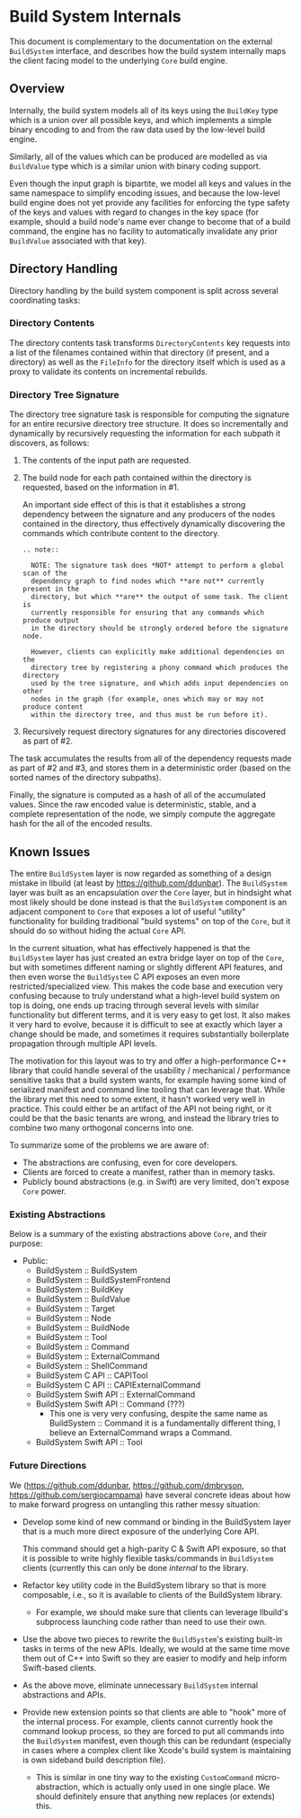 # Build System Internals

This document is complementary to the documentation on the external
``BuildSystem`` interface, and describes how the build system internally maps
the client facing model to the underlying ``Core`` build engine.

## Overview

Internally, the build system models all of its keys using the `BuildKey` type
which is a union over all possible keys, and which implements a simple binary
encoding to and from the raw data used by the low-level build engine.

Similarly, all of the values which can be produced are modelled as via
`BuildValue` type which is a similar union with binary coding support.

Even though the input graph is bipartite, we model all keys and values in the
same namespace to simplify encoding issues, and because the low-level build
engine does not yet provide any facilities for enforcing the type safety of the
keys and values with regard to changes in the key space (for example, should a
build node's name ever change to become that of a build command, the engine has
no facility to automatically invalidate any prior `BuildValue` associated with
that key).


## Directory Handling

Directory handling by the build system component is split across several
coordinating tasks:

### Directory Contents 

The directory contents task transforms `DirectoryContents` key requests into a
list of the filenames contained within that directory (if present, and a
directory) as well as the ``FileInfo`` for the directory itself which is used as
a proxy to validate its contents on incremental rebuilds.

### Directory Tree Signature

The directory tree signature task is responsible for computing the signature for
an entire recursive directory tree structure. It does so incrementally and
dynamically by recursively requesting the information for each subpath it
discovers, as follows:

1. The contents of the input path are requested.

2. The build node for each path contained within the directory is requested,
   based on the information in #1.
   
   An important side effect of this is that it establishes a strong dependency
   between the signature and any producers of the nodes contained in the
   directory, thus effectively dynamically discovering the commands which
   contribute content to the directory.
   
   ```eval_rst
   .. note::
   
     NOTE: The signature task does *NOT* attempt to perform a global scan of the
     dependency graph to find nodes which **are not** currently present in the
     directory, but which **are** the output of some task. The client is
     currently responsible for ensuring that any commands which produce output
     in the directory should be strongly ordered before the signature node.

     However, clients can explicitly make additional dependencies on the
     directory tree by registering a phony command which produces the directory
     used by the tree signature, and which adds input dependencies on other
     nodes in the graph (for example, ones which may or may not produce content
     within the directory tree, and thus must be run before it).
   ```

3. Recursively request directory signatures for any directories discovered as
   part of #2.
   
The task accumulates the results from all of the dependency requests made as
part of #2 and #3, and stores them in a deterministic order (based on the sorted
names of the directory subpaths).

Finally, the signature is computed as a hash of all of the accumulated
values. Since the raw encoded value is deterministic, stable, and a complete
representation of the node, we simply compute the aggregate hash for the all of
the encoded results.


## Known Issues

The entire `BuildSystem` layer is now regarded as something of a design mistake
in llbuild (at least by https://github.com/ddunbar). The `BuildSystem` layer was
built as an encapsulation *over* the `Core` layer, but in hindsight what most
likely should be done instead is that the `BuildSystem` component is an adjacent
component to `Core` that exposes a lot of useful "utility" functionality for
building traditional "build systems" on top of the `Core`, but it should do so
without hiding the actual `Core` API.

In the current situation, what has effectively happened is that the
`BuildSystem` layer has just created an extra bridge layer on top of the `Core`,
but with sometimes different naming or slightly different API features, and then
even worse the `BuildSystem` C API exposes an even more restricted/specialized
view. This makes the code base and execution very confusing because to truly
understand what a high-level build system on top is doing, one ends up tracing
through several levels with similar functionality but different terms, and it is
very easy to get lost. It also makes it very hard to evolve, because it is
difficult to see at exactly which layer a change should be made, and sometimes
it requires substantially boilerplate propagation through multiple API levels.

The motivation for this layout was to try and offer a high-performance C++
library that could handle several of the usability / mechanical / performance
sensitive tasks that a build system wants, for example having some kind of
serialized manifest and command line tooling that can leverage that. While the
library met this need to some extent, it hasn't worked very well in
practice. This could either be an artifact of the API not being right, or it
could be that the basic tenants are wrong, and instead the library tries to
combine two many orthogonal concerns into one.

To summarize some of the problems we are aware of:

* The abstractions are confusing, even for core developers.
* Clients are forced to create a manifest, rather than in memory tasks.
* Publicly bound abstractions (e.g. in Swift) are very limited, don't expose
  `Core` power.

### Existing Abstractions

Below is a summary of the existing abstractions above `Core`, and their purpose:

* Public:
  * BuildSystem :: BuildSystem
  * BuildSystem :: BuildSystemFrontend
  * BuildSystem :: BuildKey
  * BuildSystem :: BuildValue
  * BuildSystem :: Target
  * BuildSystem :: Node
  * BuildSystem :: BuildNode
  * BuildSystem :: Tool
  * BuildSystem :: Command
  * BuildSystem :: ExternalCommand
  * BuildSystem :: ShellCommand
  * BuildSystem C API :: CAPITool
  * BuildSystem C API :: CAPIExternalCommand
  * BuildSystem Swift API :: ExternalCommand
  * BuildSystem Swift API :: Command (???)
    * This one is very very confusing, despite the same name as BuildSystem ::
      Command it is a fundamentally different thing, I believe an
      ExternalCommand wraps a Command.
  * BuildSystem Swift API :: Tool

### Future Directions

We (https://github.com/ddunbar, https://github.com/dmbryson,
https://github.com/sergiocampama) have several concrete ideas about how to make
forward progress on untangling this rather messy situation:

* Develop some kind of new command or binding in the BuildSystem layer that is a
  much more direct exposure of the underlying Core API.
  
  This command should get a high-parity C & Swift API exposure, so that it is
  possible to write highly flexible tasks/commands in `BuildSystem` clients
  (currently this can only be done *internal* to the library.
  
* Refactor key utility code in the BuildSystem library so that is more
  composable, i.e., so it is available to clients of the BuildSystem library.
  
  * For example, we should make sure that clients can leverage llbuild's
    subprocess launching code rather than need to use their own.
    
* Use the above two pieces to rewrite the `BuildSystem`'s existing built-in
  tasks in terms of the new APIs. Ideally, we would at the same time move them
  out of C++ into Swift so they are easier to modify and help inform Swift-based
  clients.

* As the above move, eliminate unnecessary `BuildSystem` internal abstractions
  and APIs.

* Provide new extension points so that clients are able to "hook" more of the
  internal process. For example, clients cannot currently hook the command
  lookup process, so they are forced to put all commands into the `BuildSystem`
  manifest, even though this can be redundant (especially in cases where a
  complex client like Xcode's build system is maintaining is own sideband build
  description file).
  
  * This is similar in one tiny way to the existing `CustomCommand`
    micro-abstraction, which is actually only used in one single place. We
    should definitely ensure that anything new replaces (or extends) this.
